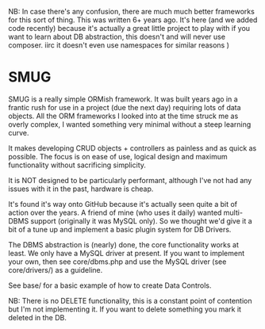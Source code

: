 NB:
In case there's any confusion, there are much much better frameworks for this sort of thing. This was written 6+ years ago. It's here (and we added code recently) because it's actually a great little project to play with if you want to learn about DB abstraction, this doesn't and will never use composer. iirc it doesn't even use namespaces for similar reasons )

SMUG
====

SMUG is a really simple ORMish framework. It was built years ago in a frantic rush for use in a project (due the next
day) requiring lots of data objects. All the ORM frameworks I looked into at the time struck me as overly complex, I
wanted something very minimal without a steep learning curve.

It makes developing CRUD objects + controllers as painless and as quick as possible. The focus is on ease of use,
logical design and maximum functionality without sacrificing simplicity.

It is NOT designed to be particularly performant, although I've not had any issues with it in the past, hardware is
cheap.

It's found it's way onto GitHub because it's actually seen quite a bit of action over the years. A friend of mine (who
uses it daily) wanted multi-DBMS support (originally it was MySQL only). So we thought we'd give it a bit of a tune up
and implement a basic plugin system for DB Drivers.

The DBMS abstraction is (nearly) done, the core functionality works at least. We only have a MySQL driver at present. If
you want to implement your own, then see core/dbms.php and use the MySQL driver (see core/drivers/) as a guideline.

See base/ for a basic example of how to create Data Controls.

NB: There is no DELETE functionality, this is a constant point of contention but I'm not implementing it. If you want to
delete something you mark it deleted in the DB.
